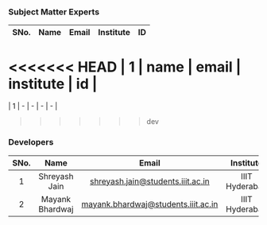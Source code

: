 <!-- Remove all lines above this line before making changes to the file -->
### Subject Matter Experts
| SNo. | Name | Email | Institute | ID |
| :---: | :---: | :---: | :---: | :---: |
<<<<<<< HEAD
| 1 | name | email | institute | id |
=======
| 1 | - | - | - | - |
>>>>>>> dev

### Developers
| SNo. | Name | Email | Institute | ID |
| :---: | :---: | :---: | :---: | :---: |
| 1 | Shreyash Jain | shreyash.jain@students.iiit.ac.in | IIIT Hyderabad | 2020101006 |
| 2 | Mayank Bhardwaj | mayank.bhardwaj@students.iiit.ac.in | IIIT Hyderabad | 2020101068 |